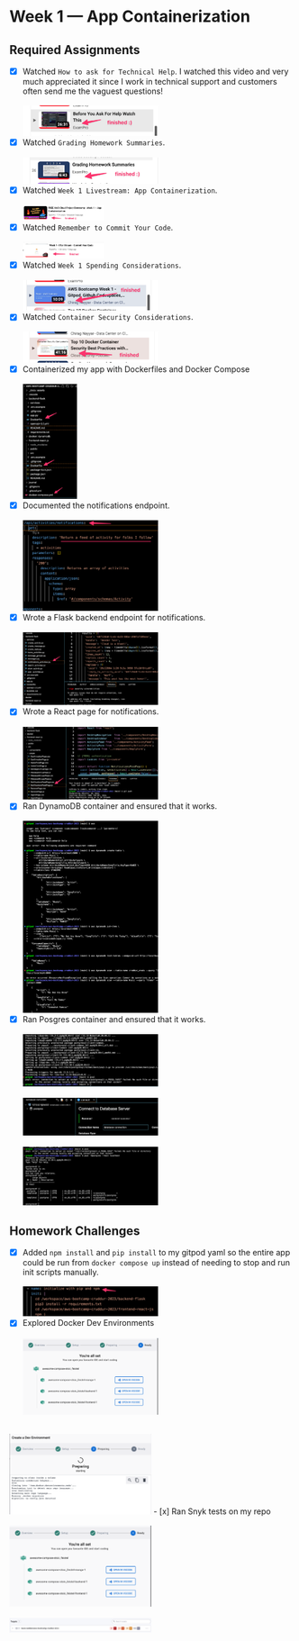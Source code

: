 # Week 1 — App Containerization

## Required Assignments
- [x] Watched `How to ask for Technical Help`. I watched this video and very much appreciated it since I work in technical support and customers often send me the vaguest questions!<br><br><img src="/journal/images/week1-technical-help.png"  width=50% height=50%>
- [x] Watched `Grading Homework Summaries`.<br><br><img src="/journal/images/week1-grading.png"  width=50% height=50%>
- [x] Watched `Week 1 Livestream: App Containerization`.<br><br><img src="/journal/images/week1-livestream.png"  width=30% height=30%>
- [x] Watched `Remember to Commit Your Code`.<br><br><img src="/journal/images/week1-commit-code.png"  width=30% height=30%> 
- [x] Watched `Week 1 Spending Considerations`.<br><br><img src="/journal/images/week1-spending.png"  width=50% height=50%>
- [x] Watched `Container Security Considerations`.<br><br><img src="/journal/images/week1-container-security.png"  width=50% height=50%>
- [x] Containerized my app with Dockerfiles and Docker Compose<br><br><img src="/journal/images/week1-dockerize-app.png"  width=20% height=20%>
- [x] Documented the notifications endpoint.<br><br><img src="/journal/images/week1-notifications-api.png"  width=50% height=50%>
- [x] Wrote a Flask backend endpoint for notifications.<br><br><img src="/journal/images/week1-notifications-endpoint.png"  width=50% height=50%>
- [x] Wrote a React page for notifications.<br><br><img src="/journal/images/week1-notifications-feed-page.png"  width=50% height=50%>
- [x] Ran DynamoDB container and ensured that it works.<br><br><img src="/journal/images/week1-dynamo-db-test.png"  width=50% height=50%>
- [x] Ran Posgres container and ensured that it works.<br><br><img src="/journal/images/week1-postgresql-test.png"  width=50% height=50%>
<br><br><img src="/journal/images/week1-psql-test-2.png"  width=50% height=50%>
<br><br><img src="/journal/images/week1-psql-test-3.png"  width=50% height=50%>

## Homework Challenges 
- [x] Added `npm install` and `pip install` to my gitpod yaml so the entire app could be run from `docker compose up` instead of needing to stop and run init scripts manually.<br><br><img src="/journal/images/week1-npm-pip.png"  width=50% height=50%>
- [x] Explored Docker Dev Environments<br><br><img src="/journal/images/week1-docker-dev-envs.png"  width=50% height=50%><br><br>
<img src="/journal/images/week1-docker-dev-envs-2.png"  width=50% height=50%>
- [x] Ran Snyk tests on my repo<br><br><img src="/journal/images/week1-docker-dev-envs.png"  width=50% height=50%><br><br>
<img src="/journal/images/week1-snyk-tests.png"  width=50% height=50%>
